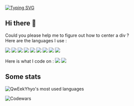 [![Typing SVG](https://readme-typing-svg.demolab.com?font=Sono&weight=300&pause=400&color=3A78F7&center=true&width=500&lines=Has+been+developping+for+twenty+years;Specialized+in+Python+the+holy+language;Wants+to+commit+murder+on+romch007)](https://git.io/typing-svg)

## Hi there 👋
Could you please help me to figure out how to center a div ? \
Here are the languages I use :

![](https://img.shields.io/badge/-Python-3670A0?logo=python&logoColor=white)
![](https://img.shields.io/badge/-HTML-E34F26?logo=html5&logoColor=white)
![](https://img.shields.io/badge/-CSS-1572B6?logo=css3&logoColor=white)
![](https://img.shields.io/badge/-TypeScript-3178C6?logo=typescript&logoColor=white)
![](https://img.shields.io/badge/-JavaScript-F7DF1E?logo=javascript&logoColor=white)
![](https://img.shields.io/badge/-OpenJDK-FFFFFF?logo=openjdk&logoColor=black)
![](https://img.shields.io/badge/-C-A8B9CC?logo=c&logoColor=white)
![](https://img.shields.io/badge/-C++-00599C?logo=c%2B%2B&logoColor=white)
![](https://img.shields.io/badge/Lua-2C2D72?logo=lua&logoColor=white)

Here is what I code on :
![](https://img.shields.io/badge/-Arch-1793D1?logo=archlinux&logoColor=white)
![](https://img.shields.io/badge/-Vim-019733?logo=vim&logoColor=white)

## Some stats
![QwEekYhyo's most used languages](https://github-readme-stats.vercel.app/api/top-langs/?username=QwEekYhyo&layout=compact&theme=noctis_minimus&langs_count=10&include_orgs=true)

![Codewars](https://www.codewars.com/users/QwEekYhyo/badges/large)
<!--
**QwEekYhyo/QwEekYhyo** is a ✨ _special_ ✨ repository because its `README.md` (this file) appears on your GitHub profile.

Here are some ideas to get you started:

- 🔭 I’m currently working on ...
- 🌱 I’m currently learning ...
- 👯 I’m looking to collaborate on ...
- 🤔 I’m looking for help with ...
- 💬 Ask me about ...
- 📫 How to reach me: ...
- 😄 Pronouns: ...
- ⚡ Fun fact: ...
-->
